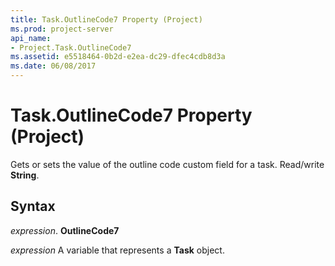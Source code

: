 ```yaml
---
title: Task.OutlineCode7 Property (Project)
ms.prod: project-server
api_name:
- Project.Task.OutlineCode7
ms.assetid: e5518464-0b2d-e2ea-dc29-dfec4cdb8d3a
ms.date: 06/08/2017
---
```



# Task.OutlineCode7 Property (Project)

 Gets or sets the value of the outline code custom field for a task. Read/write **String**.


## Syntax

 _expression_. **OutlineCode7**

 _expression_ A variable that represents a **Task** object.


